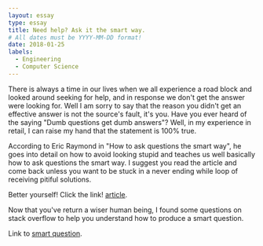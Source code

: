 ```yaml
---
layout: essay
type: essay
title: Need help? Ask it the smart way.
# All dates must be YYYY-MM-DD format!
date: 2018-01-25
labels:
  - Engineering
  - Computer Science
---
```



There is always a time in our lives when we all experience a road block and looked around seeking for help, and in response
we don't get the answer were looking for. Well I am sorry to say that the reason you didn't get an effective answer is not
the source's fault, it's you. Have you ever heard of the saying "Dumb questions get dumb answers"? Well, in my experience in retail, I can raise my hand that the statement is 100% true.

According to Eric Raymond in "How to ask questions the smart way", he goes into detail on how to avoid looking stupid and teaches us well basically how to ask questions the smart way. I suggest you read the article and come back unless you want to be stuck in a never ending while loop of receiving pitiful solutions.

Better yourself! Click the link! [article](http://www.catb.org/esr/faqs/smart-questions.html).

Now that you've return a wiser human being, I found some questions on stack overflow to help you understand how to produce a smart question. 

Link to [smart question](https://stackoverflow.com/questions/48458101/protoc-producing-invalid-java-code).




